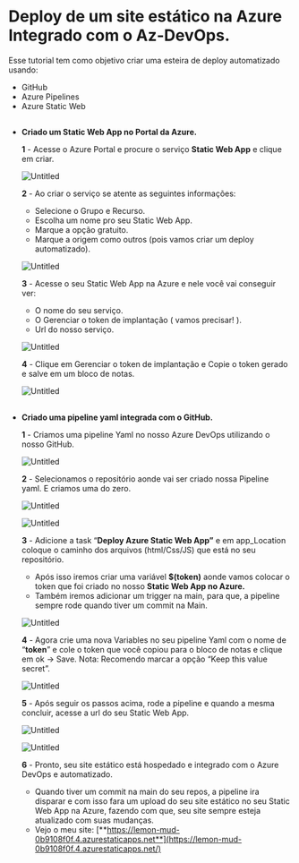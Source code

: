 # Deploy de um site estático na Azure Integrado com o Az-DevOps.

Esse tutorial tem como objetivo criar uma esteira de deploy automatizado usando:

- GitHub
- Azure Pipelines
- Azure Static Web
  
##

- **Criado um Static Web App no Portal da Azure.**
    
    **1** - Acesse o Azure Portal e procure o serviço **Static Web App** e clique em criar.
    
    ![Untitled](imagens/Untitled.png)
    
    **2** - Ao criar o serviço se atente as seguintes informações:
    
    - Selecione o Grupo e Recurso.
    - Escolha um nome pro seu Static Web App.
    - Marque a opção gratuito.
    - Marque a origem como outros (pois vamos criar um deploy automatizado).
    
    ![Untitled](imagens/Untitled%201.png)
    
    **3** - Acesse o seu Static Web App na Azure e nele você vai conseguir ver:
    
    - O nome do seu serviço.
    - O Gerenciar o token de implantação ( vamos precisar! ).
    - Url do nosso serviço.
    
    ![Untitled](imagens/Untitled%202.png)
    
    **4** - Clique em Gerenciar o token de implantação e Copie o token gerado e salve em um bloco de notas.
    
    ![Untitled](imagens/Untitled%203.png)
    
##

- **Criado uma pipeline yaml integrada com o GitHub.**
    
    **1** - Criamos uma pipeline Yaml no nosso Azure DevOps utilizando o nosso GitHub.
    
    ![Untitled](imagens/Untitled%204.png)
    
    **2** - Selecionamos o repositório aonde vai ser criado nossa Pipeline yaml. E criamos uma do zero.
    
    ![Untitled](imagens/Untitled%205.png)
    
    ![Untitled](imagens/Untitled%206.png)
    
    **3** - Adicione a task  “**Deploy Azure Static Web App”**  e em app_Location coloque o caminho dos  arquivos (html/Css/JS) que está no seu repositório.
    
    - Após isso iremos criar uma variável **$(token)** aonde vamos colocar o token que foi criado no nosso **Static Web App no Azure.**
    - Também iremos adicionar um trigger na main, para que, a pipeline sempre rode quando tiver um commit na Main.
    
    ![Untitled](imagens/Untitled%207.png)
    
    **4** - Agora crie uma nova Variables no seu pipeline Yaml com o nome de “**token**” e cole o token que você copiou para o bloco de notas e clique em ok → Save.
    Nota: Recomendo marcar a opção “Keep this value secret”.
    
    ![Untitled](imagens/Untitled%208.png)
    
    **5** - Após seguir os passos acima, rode a pipeline e quando a mesma concluir, acesse a url do seu Static Web App.
    
    ![Untitled](imagens/Untitled%209.png)
    
    ![Untitled](imagens/Untitled%2010.png)
    
    **6** - Pronto, seu site estático está hospedado e integrado com o Azure DevOps e automatizado.
    
    - Quando tiver um commit na main do seu repos, a pipeline ira disparar e com isso fara um upload do seu site estático no seu Static Web App na Azure, fazendo com que, seu site sempre esteja atualizado com suas mudanças.
    - Vejo o meu site: [**https://lemon-mud-0b9108f0f.4.azurestaticapps.net**](https://lemon-mud-0b9108f0f.4.azurestaticapps.net/)
